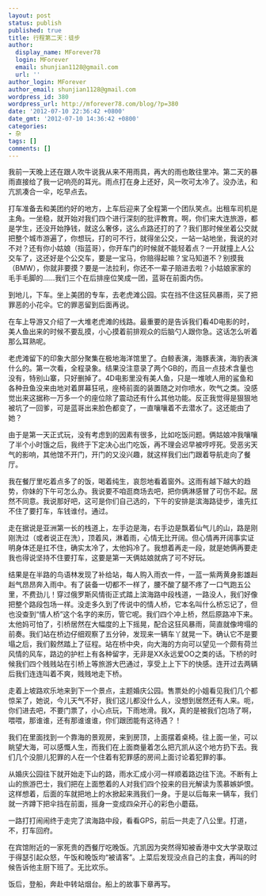 ```yaml
---
layout: post
status: publish
published: true
title: 行程第二天：徒步
author:
  display_name: MForever78
  login: MForever
  email: shunjian1128@gmail.com
  url: ''
author_login: MForever
author_email: shunjian1128@gmail.com
wordpress_id: 380
wordpress_url: http://mforever78.com/blog/?p=380
date: '2012-07-10 22:36:42 +0800'
date_gmt: '2012-07-10 14:36:42 +0800'
categories:
- 杂
tags: []
comments: []
---
```


<p>我前一天晚上还在跟人吹牛说我从来不用雨具，再大的雨也敢往里冲。第二天的暴雨直接给了我一记响亮的耳光。雨点打在身上还好，风一吹可太冷了。没办法，和亢凯凑合一伞，吃早点去。</p>
<p>打车准备去和美团约好的地方，上车后迎来了全程第一个团队笑点。出租车司机是主角。一坐稳，就开始对我们四个进行深刻的批评教育。啊，你们来大连旅游，都是学生，还没开始挣钱，就这么奢侈，这么点路还打的了？我们那时候坐着公交就把整个城市游遍了，你想玩，打的可不行，就得坐公交，一站一站地坐，我说的对不对？还有你小姑娘（指蓝哥），你开车门的时候就不能轻着点？一开就撞上人公交车了，这还好是个公交车，要是一宝马，你赔得起嘛？宝马知道不？别摸我（BMW），你就非要摸？要是一法拉利，你还不一辈子赔进去啦？小姑娘家家的毛手毛脚的……我们三个在后排座位笑成一团，蓝哥在前面内伤。</p>
<p>到地儿，下车。坐上美团的专车，去老虎滩公园。实在挡不住这狂风暴雨，买了把罪恶的小花伞。它的罪恶留到后面再说。</p>
<p>在车上导游又介绍了一大堆老虎滩的线路。最重要的是告诉我们看4D电影的时，美人鱼出来的时候不要乱摸，小心摸着前排观众的后脑勺人跟你急。这话怎么听着那么耳熟呢。</p>
<p>老虎滩留下的印象大部分聚集在极地海洋馆里了。白鲸表演，海豚表演，海豹表演什么的。第一次看，全程录象。结果没注意录了两个GB的，而且一点技术含量也没有，特别山寨，只好删掉了。4D电影里没有美人鱼，只是一堆唬人用的鲨鱼和各种丑鱼没来由地对着屏幕狂吼，座椅前面的装置随之对你喷水，吹气之类。没感觉出来这据称一万多一个的座位除了震动还有什么其他功能。反正我觉得是狠狠地被坑了一回爹，可是蓝哥出来脸色都变了，一直嚷嚷着不去潜水了。这还能由了她？</p>
<p>由于是第一天正式玩，没有考虑到的因素有很多，比如吃饭问题。俩姑娘冲我嚷嚷了半个小时饿之后，我终于下定决心出门吃饭，再不理会迟早被哼哼死。受恶劣天气的影响，其他馆不开门，开门的又没兴趣，就这样我们出门跟着导航走向了餐厅。</p>
<p>我在餐厅里吃着点多了的饭，喝着纯生，哀怨地看着窗外。这雨有越下越大的趋势，你妹的下午可怎么办。我说要不咱逛商场去吧，把你俩淋感冒了可伤不起。居然不同意。我说那好吧，这可是你们自己选的，下午的安排是滨海路徒步，谁先扛不住了要打车，车钱谁付。通过。</p>
<p>走在据说是亚洲第一长的栈道上，左手边是海，右手边是飘着仙气儿的山，路是刚刚洗过（或者说正在洗），顶着风，淋着雨，心情无比开阔。但心情再开阔事实证明身体还是扛不住，确实太冷了，太他妈冷了。我想着再走一段，就是她俩再要走我也得说坚持不住要打车，这要是第一天俩姑娘就病了可不好玩。</p>
<p>结果是在半路的鸟语林发现了补给站，每人购入雨衣一件，一蓝一紫两黄身影雄赳赳气昂昂奔入雨中。有了装备一切都不一样了，腰不酸了腿不疼了一口气跑五公里，不费劲儿！穿过俄罗斯风情街正式踏上滨海路中段栈道，一路没人，我们好像把整个路段包场一样。没走多久到了传说中的情人桥，它本名叫什么桥忘记了，但也没查到“情人桥”这个名字的来历，管它呢。我们四个冲上桥，然后原路冲下来。太他妈可怕了，引桥居然在大幅度的上下摇晃，配合这狂风暴雨，简直就像垮塌的前奏。我们站在桥边仔细观察了五分钟，发现来一辆车丫就晃一下。确认它不是要塌之后，我们毅然踏上了征程。站在桥中央，向大海的方向可以望见一个颇有荷兰风情的风车，路边的护栏上有各种留字，无非是XX永远爱OO之类的话。下桥的时候我们四个贱贱站在引桥上等旅游大巴通过，享受上上下下的快感。连开过去两辆后我们连连叫着不爽，贱贱地走下桥。</p>
<p>走着上坡路欢乐地来到下一个景点，主题婚庆公园。售票处的小姐看见我们几个都惊呆了，她说，今儿天气不好，我们这儿都没什么人，没想到居然还有人来。呃，你们进去吧，不要门票了，小心点玩，下雨地滑。我X，真的是被我们包场了啊，喂喂，那谁谁，还有那谁谁谁，你们跟团能有这待遇？！</p>
<p>我们在里面找到一个靠海的景观房，来到房顶，上面摆着桌椅。往上面一坐，可以眺望大海，可以感慨人生，而我们在上面商量着怎么把亢凯从这个地方扔下去。我们几个没胆儿犯罪的人在一个住着有犯罪感的房间上面讨论着犯罪的事。</p>
<p>从婚庆公园往下就开始走下山的路，雨水汇成小河一样顺着路边往下流。不断有上山的旅游巴士，我们把在上面憋着的人对我们四个投来的目光解读为羡慕嫉妒恨。这样想着，后面的车就把地上的水掀起来溅我们一身。于是以后每来一辆车，我们就一齐蹲下把伞挡在前面，摇身一变成四朵开心的彩色小蘑菇。</p>
<p>一路打打闹闹终于走完了滨海路中段，看看GPS，前后一共走了八公里。打道，不，打车回府。</p>
<p>在宾馆附近的一家死贵的西餐厅吃晚饭。亢凯因为突然得知被香港中文大学录取过于得瑟引起众怒，午饭和晚饭均“被请客”。上菜后发现没点自己的主食，再叫的时候告诉他主厨下班了。无比欢乐。</p>
<p>饭后，登船，奔赴中转站烟台。船上的故事下章再写。
</p>
